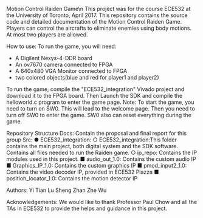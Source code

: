 Motion Control Raiden Game\n
This project was for the course ECE532 at the University of Toronto, April 2017. This repository contains the source code and detailed documentation of the Motion Control Raiden Game. Players can control the aircrafts to eliminate enemies using body motions. At most two players are allowed.


How to use:
To run the game, you will need:

- A Digilent Nexys-4-DDR board
- An ov7670 camera connected to FPGA
- A 640x480 VGA Monitor connected to FPGA
- two colored objects(blue and red for player1 and player2)

To run the game, compile the "ECE532_integration" Vivado project and download it to the FPGA board. Then Launch the SDK and compile the helloworld.c program to enter the game page.
Note: To start the game, you need to turn on SW0. This will lead to the welcome page. Then you need to turn off SW0 to enter the game. SW0 also can reset everything during the game.

Repository Structure
Docs: Contain the proposal and final report for this group
Src:
  ● ECE532_integration:
    ○ ECE532_integration:This folder contains the main project, both digital system and the SDK software. Contains all files needed to run the Raiden game.
    ○ ip_repo: Contains the IP modules used in this project.
       ■ audio_out_1.0: Contains the custom audio IP
       ■ Graphics_IP_1.0: Contains the custom graphics IP
       ■ pmod_input2_1.0: Contains the video decoder IP, provided in ECE532 Piazza
       ■ position_locator_1.0: Contains the motion detector IP



Authors:
Yi Tian Lu
Sheng Zhan
Zhe Wu

Acknowledgements:
We would like to thank Professor Paul Chow and all the TAs in ECE532 to provide the helps and guidance in this project.
